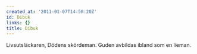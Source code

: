 ```yaml
---
created_at: '2011-01-07T14:50:20Z'
id: Dibuk
links: {}
title: Dibuk
---
```


Livsutsläckaren, Dödens skördeman. Guden avbildas ibland som en lieman.
